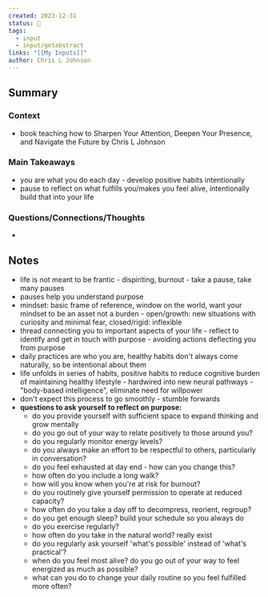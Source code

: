 ```yaml
---
created: 2023-12-31
status: 🔴
tags:
  - input
  - input/getabstract
links: "[[My Inputs]]"
author: Chris L Johnson
---
```

## Summary
### Context
- book teaching how to Sharpen Your Attention, Deepen Your Presence, and Navigate the Future by Chris L Johnson
### Main Takeaways
- you are what you do each day - develop positive habits intentionally
- pause to reflect on what fulfills you/makes you feel alive, intentionally build that into your life
### Questions/Connections/Thoughts
- 
## Notes
- life is not meant to be frantic - dispiriting, burnout - take a pause, take many pauses
- pauses help you understand purpose
- mindset: basic frame of reference, window on the world, want your mindset to be an asset not a burden - open/growth: new situations with curiosity and minimal fear, closed/rigid: inflexible
- thread connecting you to important aspects of your life - reflect to identify and get in touch with purpose - avoiding actions deflecting you from purpose
- daily practices are who you are, healthy habits don't always come naturally, so be intentional about them
- life unfolds in series of habits, positive habits to reduce cognitive burden of maintaining healthy lifestyle - hardwired into new neural pathways - "body-based intelligence", eliminate need for willpower
- don't expect this process to go smoothly - stumble forwards
- **questions to ask yourself to reflect on purpose:**
	- do you provide yourself with sufficient space to expand thinking and grow mentally
	- do you go out of your way to relate positively to those around you?
	- do you regularly monitor energy levels?
	- do you always make an effort to be respectful to others, particularly in conversation?
	- do you feel exhausted at day end - how can you change this?
	- how often do you include a long walk?
	- how will you know when you're at risk for burnout?
	- do you routinely give yourself permission to operate at reduced capacity?
	- how often do you take a day off to decompress, reorient, regroup?
	- do you get enough sleep? build your schedule so you always do
	- do you exercise regularly?
	- how often do you take in the natural world? really exist
	- do you regularly ask yourself 'what's possible' instead of 'what's practical'?
	- when do you feel most alive? do you go out of your way to feel energized as much as possible?
	- what can you do to change your daily routine so you feel fulfilled more often?
